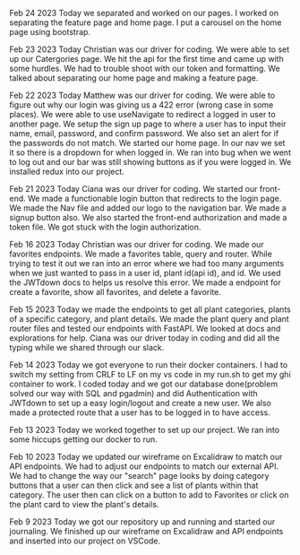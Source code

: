 Feb 24 2023
Today we separated and worked on our pages. I worked on separating the feature page and home page. I put a carousel on the home page using bootstrap.

Feb 23 2023
Today Christian was our driver for coding. We were able to set up our Catergories page. We hit the api for the first time and came up with some hurdles. We had to trouble shoot with our token and formatting. We talked about separating our home page and making a feature page.

Feb 22 2023
Today Matthew was our driver for coding. We were able to figure out why our login was giving us a 422 error (wrong case in some places). We were able to use useNavigate to redirect a logged in user to another page. We setup the sign up page to where a user has to input their name, email, password, and confirm password. We also set an alert for if the passwords do not match. We started our home page. In our nav we set it so there is a dropdown for when logged in. We ran into bug when we went to log out and our bar was still showing buttons as if you were logged in. We installed redux into our project.

Feb 21 2023
Today Ciana was our driver for coding. We started our front-end. We made a functionable login button that redirects to the login page. We made the Nav file and added our logo to the navigation bar. We made a signup button also. We also started the front-end authorization and made a token file. We got stuck with the login authorization.

Feb 16 2023
Today Christian was our driver for coding. We made our favorites endpoints. We made a favorites table, query and router. While trying to test it out we ran into an error where we had too many arguments when we just wanted to pass in a user id, plant id(api id), and id. We used the JWTdown docs to helps us resolve this error. We made a endpoint for create a favorite, show all favorites, and delete a favorite.

Feb 15 2023
Today we made the endpoints to get all plant categories, plants of a specific category, and plant details. We made the plant query and plant router files and tested our endpoints with FastAPI. We looked at docs and explorations for help. Ciana was our driver today in coding and did all the typing while we shared through our slack.

Feb 14 2023
Today we got everyone to run their docker containers. I had to switch my setting from CRLF to LF on my vs code in my run.sh to get my ghi container to work. I coded today and we got our database done(problem solved our way with SQL and pgadmin) and did Authentication with JWTdown to set up a easy login/logout and create a new user. We also made a protected route that a user has to be logged in to have access.

Feb 13 2023
Today we worked together to set up our project. We ran into some hiccups getting our docker to run.

Feb 10 2023
Today we updated our wireframe on Excalidraw to match our API endpoints. We had to adjust our endpoints to match our external API. We had to change the way our "search" page looks by doing category buttons that a user can then click and see a list of plants within that category. The user then can click on a button to add to Favorites or click on the plant card to view the plant's details.

Feb 9 2023
Today we got our repository up and running and started our journaling. We finished up our wireframe on Excalidraw and API endpoints and inserted into our project on VSCode.
